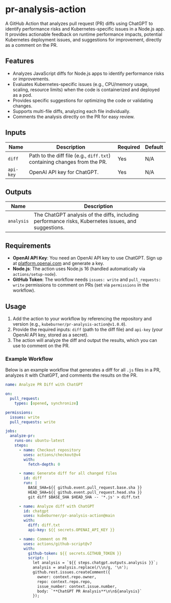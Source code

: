 # pr-analysis-action

A GitHub Action that analyzes pull request (PR) diffs using ChatGPT to identify performance risks and Kubernetes-specific issues in a Node.js app. It provides actionable feedback on runtime performance impacts, potential Kubernetes deployment issues, and suggestions for improvement, directly as a comment on the PR.

## Features
- Analyzes JavaScript diffs for Node.js apps to identify performance risks or improvements.
- Evaluates Kubernetes-specific issues (e.g., CPU/memory usage, scaling, resource limits) when the code is containerized and deployed as a pod.
- Provides specific suggestions for optimizing the code or validating changes.
- Supports multi-file diffs, analyzing each file individually.
- Comments the analysis directly on the PR for easy review.

## Inputs
| Name       | Description                                      | Required | Default |
|------------|--------------------------------------------------|----------|---------|
| `diff`     | Path to the diff file (e.g., `diff.txt`) containing changes from the PR. | Yes      | N/A     |
| `api-key`  | OpenAI API key for ChatGPT.                      | Yes      | N/A     |

## Outputs
| Name       | Description                                      |
|------------|--------------------------------------------------|
| `analysis` | The ChatGPT analysis of the diffs, including performance risks, Kubernetes issues, and suggestions. |

## Requirements
- **OpenAI API Key**: You need an OpenAI API key to use ChatGPT. Sign up at [platform.openai.com](https://platform.openai.com) and generate a key.
- **Node.js**: The action uses Node.js 16 (handled automatically via `actions/setup-node`).
- **GitHub Token**: The workflow needs `issues: write` and `pull_requests: write` permissions to comment on PRs (set via `permissions` in the workflow).

## Usage
1. Add the action to your workflow by referencing the repository and version (e.g., `kubeburner/pr-analysis-action@v1.0.0`).
2. Provide the required inputs: `diff` (path to the diff file) and `api-key` (your OpenAI API key, stored as a secret).
3. The action will analyze the diff and output the results, which you can use to comment on the PR.

### Example Workflow
Below is an example workflow that generates a diff for all `.js` files in a PR, analyzes it with ChatGPT, and comments the results on the PR.

```yaml
name: Analyze PR Diff with ChatGPT

on:
  pull_request:
    types: [opened, synchronize]

permissions:
  issues: write
  pull_requests: write

jobs:
  analyze-pr:
    runs-on: ubuntu-latest
    steps:
      - name: Checkout repository
        uses: actions/checkout@v4
        with:
          fetch-depth: 0

      - name: Generate diff for all changed files
        id: diff
        run: |
          BASE_SHA=${{ github.event.pull_request.base.sha }}
          HEAD_SHA=${{ github.event.pull_request.head.sha }}
          git diff $BASE_SHA $HEAD_SHA -- '*.js' > diff.txt

      - name: Analyze diff with ChatGPT
        id: chatgpt
        uses: kubeburner/pr-analysis-action@main
        with:
          diff: diff.txt
          api-key: ${{ secrets.OPENAI_API_KEY }}

      - name: Comment on PR
        uses: actions/github-script@v7
        with:
          github-token: ${{ secrets.GITHUB_TOKEN }}
          script: |
            let analysis = `${{ steps.chatgpt.outputs.analysis }}`;
            analysis = analysis.replace(/\\n/g, '\n');
            github.rest.issues.createComment({
              owner: context.repo.owner,
              repo: context.repo.repo,
              issue_number: context.issue.number,
              body: `**ChatGPT PR Analysis**\n\n${analysis}`
            });